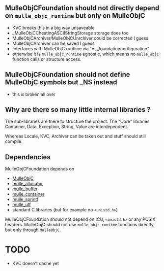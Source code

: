 ## MulleObjCFoundation should not directly depend on `mulle_objc_runtime` but only on MulleObjC

* KVC breaks this in a big way unsaveable
* _MulleObjCCheatingASCIIStringStorage storage does too
* MulleObjCArchiver/MulleObjCUnrchiver could be corrected I guess
* MulleObjCArchiver can be saved I guess
* Interfaces with MulleObjC runtime via "ns_foundationconfiguration"
* otherwise it is `mulle_objc_runtime` agnostic, which means no `mulle_objc` 
function calls or structure access.

## MulleObjCFoundation should not define MulleObjC symbols but _NS instead

* this is broken all over


## Why are there so many little internal libraries ?

The sub-libraries are there to structure the project. The "Core" libraries
Container, Data, Exception, String, Value are interdependent. 

Whereas Locale, KVC, Archiver can be taken out and stuff should still compile.


## Dependencies

MulleObjCFoundation depends on

* [MulleObjC](//github.com/mulle-nat/MulleObjC)
* [mulle_allocator](//github.com/mulle-nat/mulle-allocator)
* [mulle_buffer](//github.com/mulle-nat/mulle-buffer)
* [mulle_container](//github.com/mulle-nat/mulle-container)
* [mulle_sprintf](//github.com/mulle-nat/mulle-sprintf)
* [mulle_utf](//github.com/mulle-nat/mulle-utf)
* standard C libraries (but for example no `<unistd.h>`)

MulleObjCFoundation should not depend on ICU, `<unistd.h>` or any POSIX headers.
MulleObjC should not use `mulle_objc_runtime` functions directly, but only
through `MulleObjC`.


# TODO

* KVC doesn't cache yet

